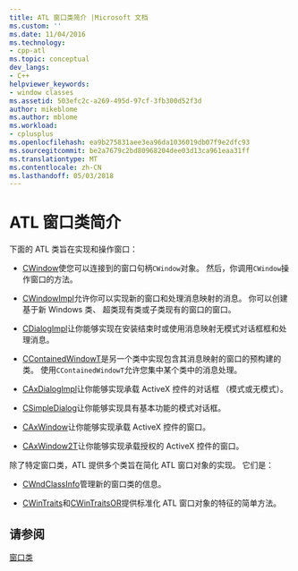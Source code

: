 ```yaml
---
title: ATL 窗口类简介 |Microsoft 文档
ms.custom: ''
ms.date: 11/04/2016
ms.technology:
- cpp-atl
ms.topic: conceptual
dev_langs:
- C++
helpviewer_keywords:
- window classes
ms.assetid: 503efc2c-a269-495d-97cf-3fb300d52f3d
author: mikeblome
ms.author: mblome
ms.workload:
- cplusplus
ms.openlocfilehash: ea9b275831aee3ea96da1036019db07f9e2dfc93
ms.sourcegitcommit: be2a7679c2bd80968204dee03d13ca961eaa31ff
ms.translationtype: MT
ms.contentlocale: zh-CN
ms.lasthandoff: 05/03/2018
---
```

# <a name="introduction-to-atl-window-classes"></a>ATL 窗口类简介
下面的 ATL 类旨在实现和操作窗口：  
  
-   [CWindow](../atl/reference/cwindow-class.md)使您可以连接到的窗口句柄`CWindow`对象。 然后，你调用`CWindow`操作窗口的方法。  
  
-   [CWindowImpl](../atl/reference/cwindowimpl-class.md)允许你可以实现新的窗口和处理消息映射的消息。 你可以创建基于新 Windows 类、 超类现有类或子类现有的窗口的窗口。  
  
-   [CDialogImpl](../atl/reference/cdialogimpl-class.md)让你能够实现在安装结束时或使用消息映射无模式对话框框和处理消息。  
  
-   [CContainedWindowT](../atl/reference/ccontainedwindowt-class.md)是另一个类中实现包含其消息映射的窗口的预构建的类。 使用`CContainedWindowT`允许您集中某个类中的消息处理。  
  
-   [CAxDialogImpl](../atl/reference/caxdialogimpl-class.md)让你能够实现承载 ActiveX 控件的对话框 （模式或无模式）。  
  
-   [CSimpleDialog](../atl/reference/csimpledialog-class.md)让你能够实现具有基本功能的模式对话框。  
  
-   [CAxWindow](../atl/reference/caxwindow-class.md)让你能够实现承载 ActiveX 控件的窗口。  
  
-   [CAxWindow2T](../atl/reference/caxwindow2t-class.md)让你能够实现承载授权的 ActiveX 控件的窗口。  
  
 除了特定窗口类，ATL 提供多个类旨在简化 ATL 窗口对象的实现。 它们是：  
  
-   [CWndClassInfo](../atl/reference/cwndclassinfo-class.md)管理新的窗口类的信息。  
  
-   [CWinTraits](../atl/reference/cwintraits-class.md)和[CWinTraitsOR](../atl/reference/cwintraitsor-class.md)提供标准化 ATL 窗口对象的特征的简单方法。  
  
## <a name="see-also"></a>请参阅  
 [窗口类](../atl/atl-window-classes.md)


